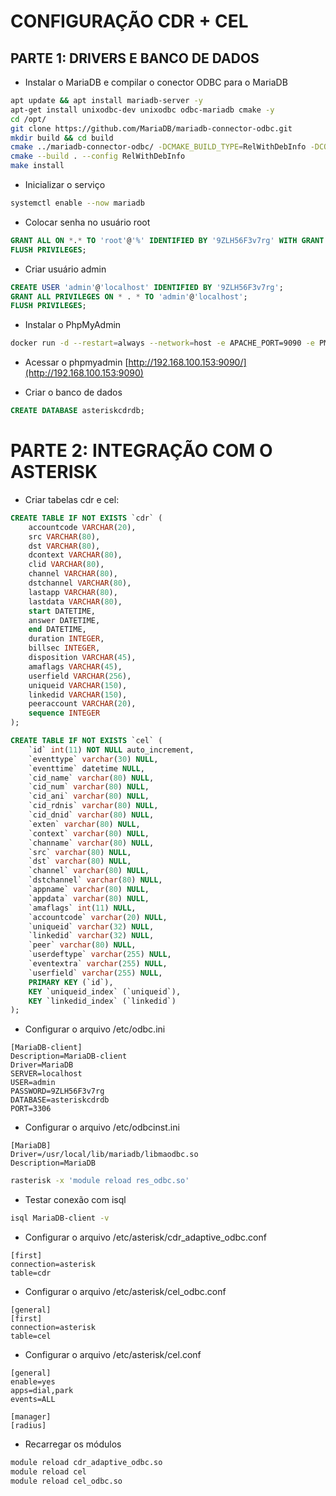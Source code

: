 # CONFIGURAÇÃO CDR + CEL

## PARTE 1: DRIVERS E BANCO DE DADOS

 - Instalar o MariaDB e compilar o conector ODBC para o MariaDB

```bash
apt update && apt install mariadb-server -y 
apt-get install unixodbc-dev unixodbc odbc-mariadb cmake -y
cd /opt/
git clone https://github.com/MariaDB/mariadb-connector-odbc.git
mkdir build && cd build
cmake ../mariadb-connector-odbc/ -DCMAKE_BUILD_TYPE=RelWithDebInfo -DCONC_WITH_UNIT_TESTS=Off -DCMAKE_INSTALL_PREFIX=/usr/local -DWITH_SSL=OPENSSL
cmake --build . --config RelWithDebInfo
make install
```

 - Inicializar o serviço

```bash
systemctl enable --now mariadb
```

 - Colocar senha no usuário root

```sql
GRANT ALL ON *.* TO 'root'@'%' IDENTIFIED BY '9ZLH56F3v7rg' WITH GRANT OPTION;
FLUSH PRIVILEGES;
```
 - Criar usuário admin

```sql
CREATE USER 'admin'@'localhost' IDENTIFIED BY '9ZLH56F3v7rg';
GRANT ALL PRIVILEGES ON * . * TO 'admin'@'localhost';
FLUSH PRIVILEGES;
```

 - Instalar o PhpMyAdmin

```bash
docker run -d --restart=always --network=host -e APACHE_PORT=9090 -e PMA_HOST=127.0.0.1 -e PMA_USER=admin -e PMA_PASSWORD=9ZLH56F3v7rg --name phpmyadmin phpmyadmin/phpmyadmin
```

 - Acessar o phpmyadmin
[http://192.168.100.153:9090/](http://192.168.100.153:9090)

 - Criar o banco de dados

```sql
CREATE DATABASE asteriskcdrdb;
```

# PARTE 2: INTEGRAÇÃO COM O ASTERISK

 - Criar tabelas cdr e cel:

```sql 
CREATE TABLE IF NOT EXISTS `cdr` (
    accountcode VARCHAR(20), 
    src VARCHAR(80), 
    dst VARCHAR(80), 
    dcontext VARCHAR(80), 
    clid VARCHAR(80), 
    channel VARCHAR(80), 
    dstchannel VARCHAR(80), 
    lastapp VARCHAR(80), 
    lastdata VARCHAR(80), 
    start DATETIME, 
    answer DATETIME, 
    end DATETIME, 
    duration INTEGER, 
    billsec INTEGER, 
    disposition VARCHAR(45), 
    amaflags VARCHAR(45), 
    userfield VARCHAR(256), 
    uniqueid VARCHAR(150), 
    linkedid VARCHAR(150), 
    peeraccount VARCHAR(20), 
    sequence INTEGER
);

CREATE TABLE IF NOT EXISTS `cel` (
	`id` int(11) NOT NULL auto_increment,
	`eventtype` varchar(30) NULL,
	`eventtime` datetime NULL,
	`cid_name` varchar(80) NULL,
	`cid_num` varchar(80) NULL,
	`cid_ani` varchar(80) NULL,
	`cid_rdnis` varchar(80) NULL,
	`cid_dnid` varchar(80) NULL,
	`exten` varchar(80) NULL,
	`context` varchar(80) NULL,
	`channame` varchar(80) NULL,
	`src` varchar(80) NULL,
	`dst` varchar(80) NULL,
	`channel` varchar(80) NULL,
	`dstchannel` varchar(80) NULL,
	`appname` varchar(80) NULL,
	`appdata` varchar(80) NULL,
	`amaflags` int(11) NULL,
	`accountcode` varchar(20) NULL,
	`uniqueid` varchar(32) NULL,
	`linkedid` varchar(32) NULL,
	`peer` varchar(80) NULL,
	`userdeftype` varchar(255) NULL,
	`eventextra` varchar(255) NULL,
	`userfield` varchar(255) NULL,
	PRIMARY KEY (`id`),
	KEY `uniqueid_index` (`uniqueid`),
	KEY `linkedid_index` (`linkedid`)
);
```

 - Configurar o arquivo /etc/odbc.ini

```
[MariaDB-client]
Description=MariaDB-client
Driver=MariaDB
SERVER=localhost
USER=admin
PASSWORD=9ZLH56F3v7rg
DATABASE=asteriskcdrdb
PORT=3306
```

 - Configurar o arquivo /etc/odbcinst.ini
 
```
[MariaDB]
Driver=/usr/local/lib/mariadb/libmaodbc.so
Description=MariaDB
```

```bash
rasterisk -x 'module reload res_odbc.so'
```

 - Testar conexão com isql 
 
```bash 
isql MariaDB-client -v
```

 - Configurar o arquivo /etc/asterisk/cdr_adaptive_odbc.conf
 
``` 
[first]
connection=asterisk
table=cdr
```

 - Configurar o arquivo /etc/asterisk/cel_odbc.conf

```
[general]
[first]
connection=asterisk
table=cel
```

 - Configurar o arquivo /etc/asterisk/cel.conf
 
```
[general]
enable=yes
apps=dial,park
events=ALL

[manager]
[radius]
```

 - Recarregar os módulos
 
```bash 
module reload cdr_adaptive_odbc.so 
module reload cel
module reload cel_odbc.so 
```
